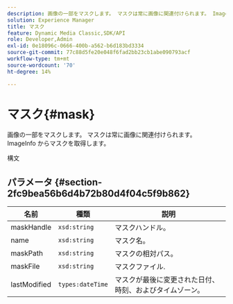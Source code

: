 ```yaml
---
description: 画像の一部をマスクします。 マスクは常に画像に関連付けられます。 ImageInfo からマスクを取得します。
solution: Experience Manager
title: マスク
feature: Dynamic Media Classic,SDK/API
role: Developer,Admin
exl-id: 0e18096c-0666-400b-a562-b6d183bd3334
source-git-commit: 77c88d5fe20e048f6fad2bb23cb1abe090793acf
workflow-type: tm+mt
source-wordcount: '70'
ht-degree: 14%

---
```


# マスク{#mask}

画像の一部をマスクします。 マスクは常に画像に関連付けられます。 ImageInfo からマスクを取得します。

構文

## パラメータ {#section-2fc9bea56b6d4b72b80d4f04c5f9b862}

| 名前 | 種類 | 説明 |
|---|---|---|
| maskHandle | `xsd:string` | マスクハンドル。 |
| name | `xsd:string` | マスク名。 |
| maskPath | `xsd:string` | マスクの相対パス。 |
| maskFile | `xsd:string` | マスクファイル. |
| lastModified | `types:dateTime` | マスクが最後に変更された日付、時刻、およびタイムゾーン。 |
